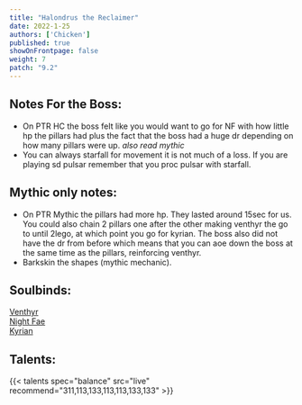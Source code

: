 ```yaml
---
title: "Halondrus the Reclaimer"
date: 2022-1-25
authors: ['Chicken']
published: true
showOnFrontpage: false
weight: 7
patch: "9.2"
---
```



## Notes For the Boss:
- On PTR HC the boss felt like you would want to go for NF with how little hp the pillars had plus the fact that the boss had a huge dr depending on how many pillars were up. *also read mythic*
- You can always starfall for movement it is not much of a loss. If you are playing sd pulsar remember that you proc pulsar with starfall.

## Mythic only notes:
- On PTR Mythic the pillars had more hp. They lasted around 15sec for us. You could also chain 2 pillars one after the other making venthyr the go to until 2lego, at which point you go for kyrian. The boss also did not have the dr from before which means that you can aoe down the boss at the same time as the pillars,  reinforcing venthyr.
- Barkskin the shapes (mythic mechanic).

## Soulbinds:
[Venthyr](https://ptr.wowhead.com/soulbind-calc/venthyr/theotar-the-mad-duke/druid/AwCWb74CBTUgCBU1yggSBTWHCCUy4ggjBTJJCBV2AAg1Mj8I)
<br>[Night Fae](https://ptr.wowhead.com/soulbind-calc/night-fae/niya/druid/AwCW5b4CBTXKCCU1IAgTBTXGCBUy5AglMuIIIhUySQgldgAI)
<br>[Kyrian](https://ptr.wowhead.com/soulbind-calc/kyrian/forgelite-prime-mikanikos/druid/AwaW5ZYBBTXKCBMFNYIIFTLkCCUy4ggiFTJJCDV2AAg)

## Talents:


{{< talents spec="balance" src="live" recommend="311,113,133,113,113,133,133" >}}
